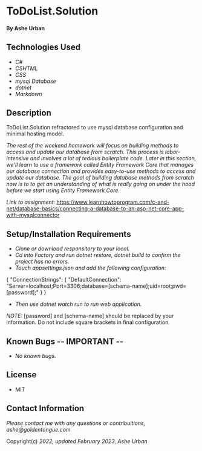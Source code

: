 # ToDoList.Solution

#### By Ashe Urban

## Technologies Used

* _C#_
* _CSHTML_
* _CSS_
* _mysql Database_
* _dotnet_
* _Markdown_

## Description

ToDoList.Solution refractored to use mysql database configuration and minimal hosting model.

_The rest of the weekend homework will focus on building methods to access and update our database from scratch. This process is labor-intensive and involves a lot of tedious boilerplate code. Later in this section, we'll learn to use a framework called Entity Framework Core that manages our database connection and provides easy-to-use methods to access and update our database. The goal of building database methods from scratch now is to to get an understanding of what is really going on under the hood before we start using Entity Framework Core._


_Link to assignment:_ https://www.learnhowtoprogram.com/c-and-net/database-basics/connecting-a-database-to-an-asp-net-core-app-with-mysqlconnector

## Setup/Installation Requirements

* _Clone or download responsitory to your local._
* _Cd into Factory and run dotnet restore, dotnet build to confirm the project has no errors._
* _Touch appsettings.json and add the following configuration:_

{
  "ConnectionStrings": {
      "DefaultConnection": "Server=localhost;Port=3306;database=[schema-name];uid=root;pwd=[password];"
  }
}
* _Then use dotnet watch run to run web application._

_NOTE:_ [password] and [schema-name] should be replaced by your information. Do not include square brackets in final configuration.

## Known Bugs -- IMPORTANT --

* _No known bugs._

## License

* MIT

## Contact Information

_Please contact me with any questions or contribuitions, ashe@goldentongue.com_

Copyright(c) _2022, updated February 2023, Ashe Urban_
